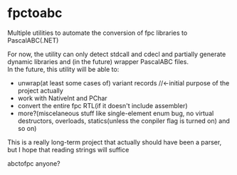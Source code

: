 # fpctoabc
Multiple utilities to automate the conversion of fpc libraries to PascalABC(.NET)

For now, the utility can only detect stdcall and cdecl and partially generate dynamic libraries and (in the future) wrapper PascalABC files. <br>
In the future, this utility will be able to:
- unwrap(at least some cases of) variant records  //<-initial purpose of the project actually
- work with NativeInt and PChar
- convert the entire fpc RTL(if it doesn't include assembler)
- more?(miscelaneous stuff like single-element enum bug, no virtual destructors, overloads, statics(unless the conpiler flag is turned on) and so on)

This is a really long-term project that actually should have been a parser, but I hope that reading strings will suffice 

abctofpc anyone?
